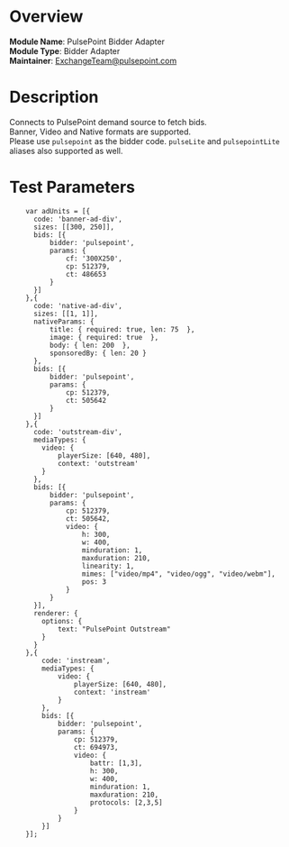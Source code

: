 # Overview

**Module Name**: PulsePoint Bidder Adapter  
**Module Type**: Bidder Adapter  
**Maintainer**: ExchangeTeam@pulsepoint.com  

# Description

Connects to PulsePoint demand source to fetch bids.  
Banner, Video and Native formats are supported.  
Please use ```pulsepoint``` as the bidder code.
```pulseLite``` and ```pulsepointLite``` aliases also supported as well.

# Test Parameters
```
    var adUnits = [{
      code: 'banner-ad-div',
      sizes: [[300, 250]],
      bids: [{
          bidder: 'pulsepoint',
          params: { 
              cf: '300X250',
              cp: 512379,
              ct: 486653
          }
      }]
    },{
      code: 'native-ad-div',
      sizes: [[1, 1]],
      nativeParams: {
          title: { required: true, len: 75  },
          image: { required: true  },
          body: { len: 200  },
          sponsoredBy: { len: 20 }
      },
      bids: [{
          bidder: 'pulsepoint',
          params: { 
              cp: 512379,
              ct: 505642
          }
      }]
    },{
      code: 'outstream-div',
      mediaTypes: {
        video: {
            playerSize: [640, 480],
            context: 'outstream'
        }
      },
      bids: [{
          bidder: 'pulsepoint',
          params: { 
              cp: 512379,
              ct: 505642,
              video: {
                  h: 300,
                  w: 400,
                  minduration: 1,
                  maxduration: 210,
                  linearity: 1,
                  mimes: ["video/mp4", "video/ogg", "video/webm"],
                  pos: 3
              }
          }
      }],
      renderer: {
        options: {
            text: "PulsePoint Outstream"
        }
      }
    },{
        code: 'instream',
        mediaTypes: {
            video: {
                playerSize: [640, 480],
                context: 'instream'
            }
        },
        bids: [{
            bidder: 'pulsepoint',
            params: {
                cp: 512379,
                ct: 694973, 
                video: {
                    battr: [1,3],
                    h: 300,
                    w: 400,
                    minduration: 1,
                    maxduration: 210,
                    protocols: [2,3,5]
                }
            }
        }]
    }];
```
